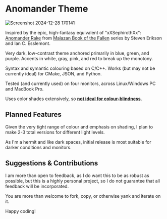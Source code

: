 # Anomander Theme

![Screenshot 2024-12-28 170141](https://github.com/user-attachments/assets/853d3706-25ae-468c-9d18-07becfc56449)

Inspired by the epic, high-fantasy equivalent of "xXSephirothXx": [Anomander Rake](https://malazan.fandom.com/wiki/Anomander_Rake) from [Malazan Book of the Fallen](https://en.wikipedia.org/wiki/Malazan_Book_of_the_Fallen) series by Steven Erikson and Ian C. Esslemont.

Very dark, low-contrast theme anchored primarily in blue, green, and purple. Accents in white, gray, pink, and red to break up the monotony.

Syntax and symantic colouring based on C/C++. Works (but may not be currently ideal) for CMake, JSON, and Python.

Tested (and currently used) on four monitors, across Linux/Windows PC and MacBook Pro.

Uses color shades extensively, so **<ins>not ideal for colour-blindness</ins>**.

## Planned Features

Given the very tight range of colour and emphasis on shading, I plan to make 2-3 total versions for different light levels.

As I'm a hermit and like dark spaces, initial release is most suitable for darker conditions and monitors.

## Suggestions & Contributions

I am more than open to feedback, as I do want this to be as robust as possible, but this is a highly personal project, so I do not guarantee that all feedback will be incorporated.

You are more than welcome to fork, copy, or otherwise yank and iterate on it.

Happy coding!
